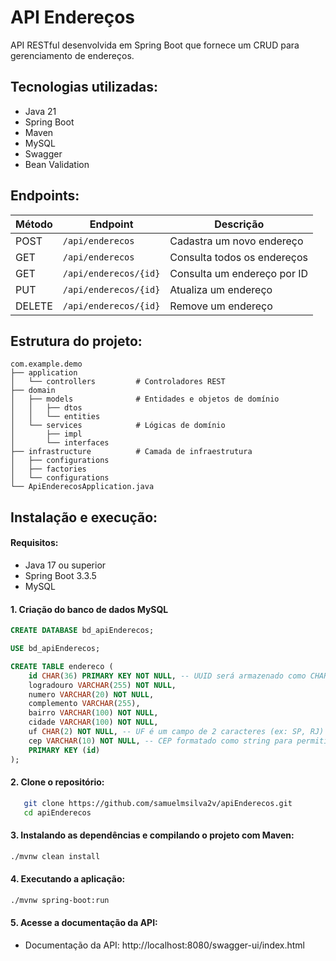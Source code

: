 # API Endereços
API RESTful desenvolvida em Spring Boot que fornece um CRUD para gerenciamento de endereços.

## Tecnologias utilizadas:
- Java 21
- Spring Boot
- Maven
- MySQL
- Swagger
- Bean Validation

## Endpoints:
| Método | Endpoint             | Descrição                     |
|--------|-----------------------|------------------------------|
| POST   | `/api/enderecos`      | Cadastra um novo endereço    |
| GET    | `/api/enderecos`      | Consulta todos os endereços  |
| GET    | `/api/enderecos/{id}` | Consulta um endereço por ID  |
| PUT    | `/api/enderecos/{id}` | Atualiza um endereço         |
| DELETE | `/api/enderecos/{id}` | Remove um endereço           |

## Estrutura do projeto:
```plaintext
com.example.demo
├── application
│   └── controllers         # Controladores REST
├── domain
│   ├── models              # Entidades e objetos de domínio
│   │   ├── dtos
│   │   └── entities
│   └── services            # Lógicas de domínio
│       ├── impl            
│       └── interfaces      
├── infrastructure          # Camada de infraestrutura 
│   ├── configurations      
│   ├── factories
│   └── configurations      
└── ApiEnderecosApplication.java
```

## Instalação e execução:

#### Requisitos:
- Java 17 ou superior
- Spring Boot 3.3.5
- MySQL

#### 1. Criação do banco de dados MySQL

```sql
CREATE DATABASE bd_apiEnderecos;

USE bd_apiEnderecos;

CREATE TABLE endereco (
    id CHAR(36) PRIMARY KEY NOT NULL, -- UUID será armazenado como CHAR(36)
    logradouro VARCHAR(255) NOT NULL,
    numero VARCHAR(20) NOT NULL,
    complemento VARCHAR(255),
    bairro VARCHAR(100) NOT NULL,
    cidade VARCHAR(100) NOT NULL,
    uf CHAR(2) NOT NULL, -- UF é um campo de 2 caracteres (ex: SP, RJ)
    cep VARCHAR(10) NOT NULL, -- CEP formatado como string para permitir hífen
    PRIMARY KEY (id)
);
```

#### 2. Clone o repositório:
```bash
   git clone https://github.com/samuelmsilva2v/apiEnderecos.git
   cd apiEnderecos
```

#### 3. Instalando as dependências e compilando o projeto com Maven:
```bash
./mvnw clean install
```

#### 4. Executando a aplicação:
```bash
./mvnw spring-boot:run
```

#### 5. Acesse a documentação da API:
  - Documentação da API: http://localhost:8080/swagger-ui/index.html
